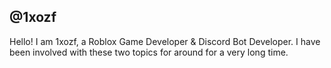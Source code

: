 ## @1xozf
Hello! I am 1xozf, a Roblox Game Developer & Discord Bot Developer. I have been involved with these two topics for around for a very long time.
